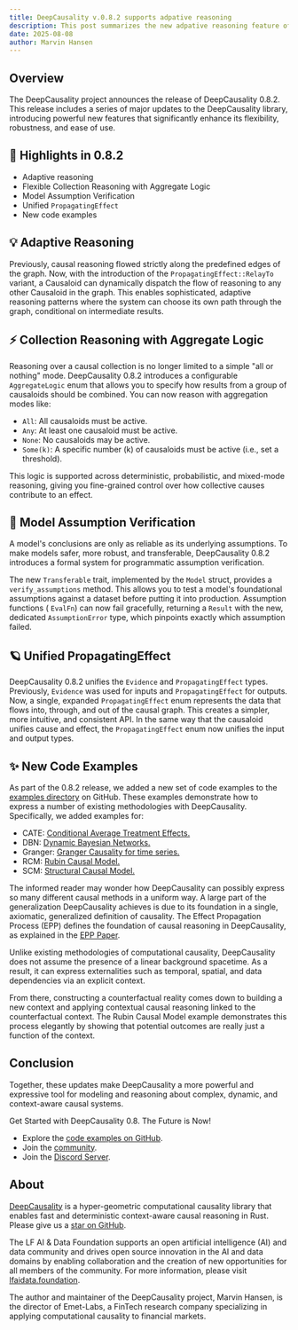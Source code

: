 ```yaml
---
title: DeepCausality v.0.8.2 supports adpative reasoning
description: This post summarizes the new adpative reasoning feature of DeepCausality v.0.8.2 
date: 2025-08-08
author: Marvin Hansen
---
```


[//]: # (SPDX-License-Identifier: CC-BY-4.0)

## Overview

The DeepCausality project announces the release of DeepCausality 0.8.2. This release includes a series of major updates
to the DeepCausality library, introducing powerful new features that significantly enhance its flexibility, robustness,
and ease of use.

## 🚀 Highlights in 0.8.2

* Adaptive reasoning
* Flexible Collection Reasoning with Aggregate Logic
* Model Assumption Verification
* Unified `PropagatingEffect`
* New code examples

## 💡 Adaptive Reasoning

Previously, causal reasoning flowed strictly along the predefined edges of the graph. Now, with the introduction of the
`PropagatingEffect::RelayTo` variant, a Causaloid can dynamically dispatch the flow of reasoning to any other Causaloid
in the graph. This enables sophisticated, adaptive reasoning patterns where the system can choose its own path through
the graph, conditional on intermediate results.

## ⚡ Collection Reasoning with Aggregate Logic

Reasoning over a causal collection is no longer limited to a simple "all or nothing" mode. DeepCausality 0.8.2
introduces a configurable `AggregateLogic` enum that allows you to specify how results from a group of causaloids should
be combined. You can now reason with aggregation modes like:

* `All`: All causaloids must be active.
* `Any`: At least one causaloid must be active.
* `None`: No causaloids may be active.
* `Some(k)`: A specific number (k) of causaloids must be active (i.e., set a threshold).

This logic is supported across deterministic, probabilistic, and mixed-mode reasoning, giving you fine-grained control
over how collective causes contribute to an effect.

## 📍 Model Assumption Verification

A model's conclusions are only as reliable as its underlying assumptions. To make models safer, more robust, and
transferable, DeepCausality 0.8.2 introduces a formal system for programmatic assumption verification.

The new `Transferable` trait, implemented by the `Model` struct, provides a `verify_assumptions` method. This allows you
to test a model's foundational assumptions against a dataset before putting it into production. Assumption functions (
`EvalFn`) can now fail gracefully, returning a `Result` with the new, dedicated `AssumptionError` type, which pinpoints
exactly which assumption failed.

## 🪐 Unified PropagatingEffect

DeepCausality 0.8.2 unifies the `Evidence` and `PropagatingEffect` types. Previously, `Evidence` was used for inputs and
`PropagatingEffect` for outputs. Now, a single, expanded `PropagatingEffect` enum represents the data that flows into,
through, and out of the causal graph. This creates a simpler, more intuitive, and consistent API. In the same way that
the causaloid unifies cause and effect, the `PropagatingEffect` enum now unifies the input and output types.

## ✨ New Code Examples

As part of the 0.8.2 release, we added a new set of code examples to
the [examples directory](https://github.com/deepcausality-rs/deep_causality/tree/main/examples) on GitHub. These
examples demonstrate how to express a number of existing methodologies with DeepCausality. Specifically, we added
examples for:

* CATE: [Conditional Average Treatment Effects.](https://github.com/deepcausality-rs/deep_causality/tree/main/examples/epp_cate)
* DBN: [Dynamic Bayesian Networks.](https://github.com/deepcausality-rs/deep_causality/tree/main/examples/epp_dbn)
* Granger: [Granger Causality for time series.](https://github.com/deepcausality-rs/deep_causality/tree/main/examples/epp_granger)
* RCM: [Rubin Causal Model.](https://github.com/deepcausality-rs/deep_causality/tree/main/examples/epp_rcm)
* SCM: [Structural Causal Model.](https://github.com/deepcausality-rs/deep_causality/tree/main/examples/epp_scm)

The informed reader may wonder how DeepCausality can possibly express so many different causal methods in a uniform way. A large
part of the generalization DeepCausality achieves is due to its foundation in a single, axiomatic, generalized
definition of causality. The Effect Propagation Process (EPP) defines the foundation of causal reasoning in
DeepCausality, as explained in
the [EPP Paper](https://github.com/deepcausality-rs/papers/blob/main/effect_propagation_process/epp.pdf).

Unlike existing methodologies of computational causality, DeepCausality does not assume the presence of a linear
background spacetime. As a result, it can express externalities such as temporal, spatial, and data dependencies via an
explicit context.

From there, constructing a counterfactual reality comes down to building a new context and applying contextual causal
reasoning linked to the counterfactual context. The Rubin Causal Model example demonstrates this process elegantly by
showing that potential outcomes are really just a function of the context.

## Conclusion

Together, these updates make DeepCausality a more powerful and expressive tool for modeling and reasoning about complex,
dynamic, and context-aware causal systems.

Get Started with DeepCausality 0.8. The Future is Now!

* Explore the [code examples on GitHub](https://github.com/deepcausality-rs/deep_causality/tree/main/examples).
* Join the [community](https://deepcausality.com/community/).
* Join the [Discord Server](https://discord.gg/Bxj9P7JXSj).

## About

[DeepCausality](https://deepcausality.com/) is a hyper-geometric computational causality library that enables fast and
deterministic context-aware causal reasoning in Rust. Please give us
a [star on GitHub](https://github.com/deepcausality-rs/deep_causality).

The LF AI & Data Foundation supports an open artificial intelligence (AI) and data community and drives open source
innovation in the AI and data domains by enabling collaboration and the creation of new opportunities for all members of
the community. For more information, please visit [lfaidata.foundation](https://lfaidata.foundation).

The author and maintainer of the DeepCausality project, Marvin Hansen, is the director of Emet-Labs, a FinTech research
company specializing in applying computational causality to financial markets.